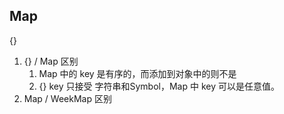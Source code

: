 ## Map
{}
1. {} / Map 区别
    1. Map 中的 key 是有序的，而添加到对象中的则不是
    2. {} key 只接受 字符串和Symbol，Map 中 key 可以是任意值。
2. Map / WeekMap 区别